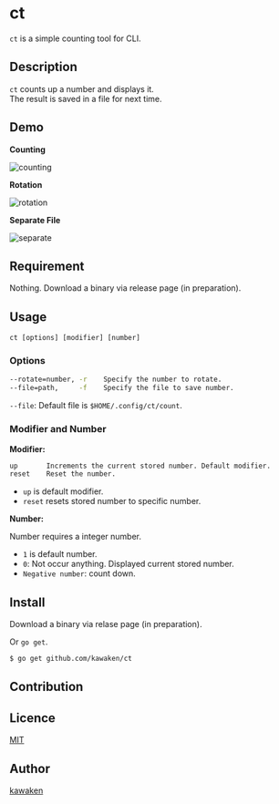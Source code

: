 ct
====

`ct` is a simple counting tool for CLI.

## Description

`ct` counts up a number and displays it.   
The result is saved in a file for next time.

## Demo

**Counting**

![counting](https://kawaken.github.io/ct/ct.gif)

**Rotation**

![rotation](https://kawaken.github.io/ct/ctr.gif)

**Separate File**

![separate](https://kawaken.github.io/ct/ctf.gif)

## Requirement

Nothing. Download a binary via release page (in preparation).

## Usage

```
ct [options] [modifier] [number]
```

### Options

```bash
--rotate=number, -r    Specify the number to rotate.
--file=path,     -f    Specify the file to save number.
```

`--file`: Default file is `$HOME/.config/ct/count`.

### Modifier and Number

**Modifier:**

```bash
up       Increments the current stored number. Default modifier.
reset    Reset the number.
```

* `up` is default modifier.
* `reset` resets stored number to specific number.
 
**Number:**

Number requires a integer number.  

* `1` is default number.
* `0`: Not occur anything. Displayed current stored number.
* `Negative number`: count down.

## Install

Download a binary via relase page (in preparation).

Or `go get`.

```bash
$ go get github.com/kawaken/ct
```

## Contribution

## Licence

[MIT](https://github.com/kawaken/ct/blob/master/LICENSE)

## Author

[kawaken](https://github.com/kawaken)

